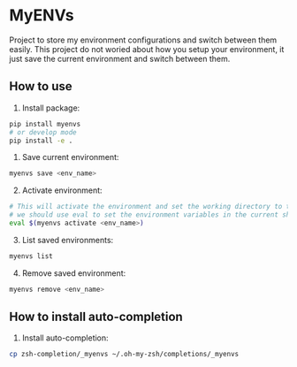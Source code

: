 # MyENVs
Project to store my environment configurations and switch between them easily.
This project do not woried about how you setup your environment, it just save the current environment and switch between them.

## How to use
1. Install package:
```bash
pip install myenvs
# or develop mode
pip install -e .
```
1. Save current environment:
```bash
myenvs save <env_name>
```
2. Activate environment:
```bash
# This will activate the environment and set the working directory to the saved one
# we should use eval to set the environment variables in the current shell
eval $(myenvs activate <env_name>)
```
3. List saved environments:
```bash
myenvs list
```
4. Remove saved environment:
```bash
myenvs remove <env_name>
```

## How to install auto-completion
1. Install auto-completion:
```bash
cp zsh-completion/_myenvs ~/.oh-my-zsh/completions/_myenvs
```
